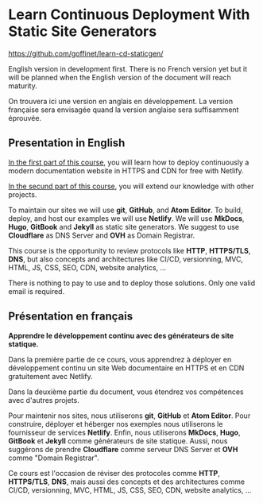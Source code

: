 # Learn Continuous Deployment With Static Site Generators

https://github.com/goffinet/learn-cd-staticgen/

English version in development first. There is no French version yet but it will be planned when the English version of the document will reach maturity.

On trouvera ici une version en anglais en développement. La version française sera envisagée quand la version anglaise sera suffisamment éprouvée.

## Presentation in English

[In the first part of this course](first-continous-deployment-project.md), you will learn how to deploy continuously a modern documentation website in HTTPS and CDN for free with Netlify.

[In the secund part of this course](other-projects-with-static-site-generators.md), you will extend our knowledge with other projects.

To maintain our sites we will use **git**, **GitHub**, and **Atom Editor**. To build, deploy, and host our examples we will use **Netlify**. We will use **MkDocs**, **Hugo**, **GitBook** and **Jekyll** as static site generators. We suggest to use **Cloudflare** as DNS Server and **OVH** as Domain Registrar.

This course is the opportunity to review protocols like **HTTP**, **HTTPS/TLS**, **DNS**, but also concepts and architectures like CI/CD, versionning, MVC, HTML, JS, CSS, SEO, CDN, website analytics, ...

There is nothing to pay to use and to deploy those solutions. Only one valid email is required.

## Présentation en français

**Apprendre le développement continu avec des générateurs de site statique.**

Dans la première partie de ce cours, vous apprendrez à déployer en développement continu un site Web documentaire en HTTPS et en CDN gratuitement avec Netlify.

Dans la deuxième partie du document, vous étendrez vos compétences avec d'autres projets.

Pour maintenir nos sites, nous utiliserons **git**, **GitHub** et **Atom Editor**. Pour construire, déployer et héberger nos exemples nous utiliserons le fournisseur de services **Netlify**. Enfin, nous utiliserons **MkDocs**, **Hugo**, **GitBook** et **Jekyll** comme générateurs de site statique. Aussi, nous suggérons de prendre **Cloudflare** comme serveur DNS Server et **OVH** comme "Domain Registrar".

Ce cours est l'occasion de réviser des protocoles comme **HTTP**, **HTTPS/TLS**, **DNS**, mais aussi des concepts et des architectures comme CI/CD, versionning, MVC, HTML, JS, CSS, SEO, CDN, website analytics, ...
